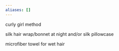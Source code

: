 ```yaml
---
aliases: []
---
```


curly girl method

silk hair wrap/bonnet at night and/or silk pillowcase

microfiber towel for wet hair